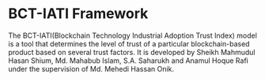 # BCT-IATI Framework
The BCT-IATI(Blockchain Technology Industrial Adoption Trust Index) model is a tool that determines the level of trust of a particular blockchain-based product based on several trust factors. It is developed by Sheikh Mahmudul Hasan Shium, Md. Mahabub Islam, S.A. Saharukh and Anamul Hoque Rafi under the supervision of Md. Mehedi Hassan Onik. 


